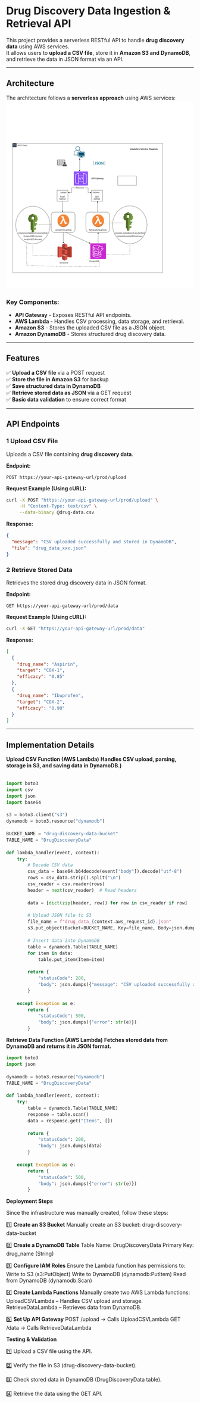 # Drug Discovery Data Ingestion & Retrieval API

This project provides a serverless RESTful API to handle **drug discovery data** using AWS services.  
It allows users to **upload a CSV file**, store it in **Amazon S3 and DynamoDB**, and retrieve the data in JSON format via an API.

---

## Architecture

The architecture follows a **serverless approach** using AWS services:
![Architecture Diagram](/analytics-service-architecture.drawio.png)

### Key Components:
- **API Gateway** - Exposes RESTful API endpoints.
- **AWS Lambda** - Handles CSV processing, data storage, and retrieval.
- **Amazon S3** - Stores the uploaded CSV file as a JSON object.
- **Amazon DynamoDB** - Stores structured drug discovery data.

---

## Features

✅ **Upload a CSV file** via a POST request  
✅ **Store the file in Amazon S3** for backup  
✅ **Save structured data in DynamoDB**  
✅ **Retrieve stored data as JSON** via a GET request  
✅ **Basic data validation** to ensure correct format  

---

## API Endpoints

### **1 Upload CSV File**

Uploads a CSV file containing **drug discovery data**.

**Endpoint:**  
```http
POST https://your-api-gateway-url/prod/upload
```

**Request Example (Using cURL):**
```bash
curl -X POST "https://your-api-gateway-url/prod/upload" \
     -H "Content-Type: text/csv" \
     --data-binary @drug-data.csv
```
**Response:**
```json
{
  "message": "CSV uploaded successfully and stored in DynamoDB",
  "file": "drug_data_xxx.json"
}
```
### **2 Retrieve Stored Data**

Retrieves the stored drug discovery data in JSON format.

**Endpoint:**
```http
GET https://your-api-gateway-url/prod/data
```

**Request Example (Using cURL):**
```bash
curl -X GET "https://your-api-gateway-url/prod/data"
```
**Response:**
```json
[
  {
    "drug_name": "Aspirin",
    "target": "COX-1",
    "efficacy": "0.85"
  },
  {
    "drug_name": "Ibuprofen",
    "target": "COX-2",
    "efficacy": "0.90"
  }
]
```
-----

## Implementation Details
**Upload CSV Function (AWS Lambda)**
**Handles CSV upload, parsing, storage in S3, and saving data in DynamoDB.)**

```python

import boto3
import csv
import json
import base64

s3 = boto3.client("s3")
dynamodb = boto3.resource("dynamodb")

BUCKET_NAME = "drug-discovery-data-bucket"
TABLE_NAME = "DrugDiscoveryData"

def lambda_handler(event, context):
    try:
        # Decode CSV data
        csv_data = base64.b64decode(event["body"]).decode("utf-8")
        rows = csv_data.strip().split("\n")
        csv_reader = csv.reader(rows)
        header = next(csv_reader)  # Read headers

        data = [dict(zip(header, row)) for row in csv_reader if row]

        # Upload JSON file to S3
        file_name = f"drug_data_{context.aws_request_id}.json"
        s3.put_object(Bucket=BUCKET_NAME, Key=file_name, Body=json.dumps(data))

        # Insert data into DynamoDB
        table = dynamodb.Table(TABLE_NAME)
        for item in data:
            table.put_item(Item=item)

        return {
            "statusCode": 200,
            "body": json.dumps({"message": "CSV uploaded successfully and stored in DynamoDB", "file": file_name})
        }

    except Exception as e:
        return {
            "statusCode": 500,
            "body": json.dumps({"error": str(e)})
        }
```
**Retrieve Data Function (AWS Lambda)**
**Fetches stored data from DynamoDB and returns it in JSON format.**

```python
import boto3
import json

dynamodb = boto3.resource("dynamodb")
TABLE_NAME = "DrugDiscoveryData"

def lambda_handler(event, context):
    try:
        table = dynamodb.Table(TABLE_NAME)
        response = table.scan()
        data = response.get("Items", [])

        return {
            "statusCode": 200,
            "body": json.dumps(data)
        }

    except Exception as e:
        return {
            "statusCode": 500,
            "body": json.dumps({"error": str(e)})
        }
```
**Deployment Steps**

Since the infrastructure was manually created, follow these steps:

1️⃣ **Create an S3 Bucket**
Manually create an S3 bucket:
drug-discovery-data-bucket

2️⃣ **Create a DynamoDB Table**
Table Name: DrugDiscoveryData
Primary Key: drug_name (String)

3️⃣ **Configure IAM Roles**
Ensure the Lambda function has permissions to:
Write to S3 (s3:PutObject)
Write to DynamoDB (dynamodb:PutItem)
Read from DynamoDB (dynamodb:Scan)

4️⃣ **Create Lambda Functions**
Manually create two AWS Lambda functions:
UploadCSVLambda – Handles CSV upload and storage.
RetrieveDataLambda – Retrieves data from DynamoDB.

5️⃣ **Set Up API Gateway**
POST /upload → Calls UploadCSVLambda
GET /data → Calls RetrieveDataLambda


**Testing & Validation**

1️⃣ Upload a CSV file using the API.

2️⃣ Verify the file in S3 (drug-discovery-data-bucket).

3️⃣ Check stored data in DynamoDB (DrugDiscoveryData table).

4️⃣ Retrieve the data using the GET API.





